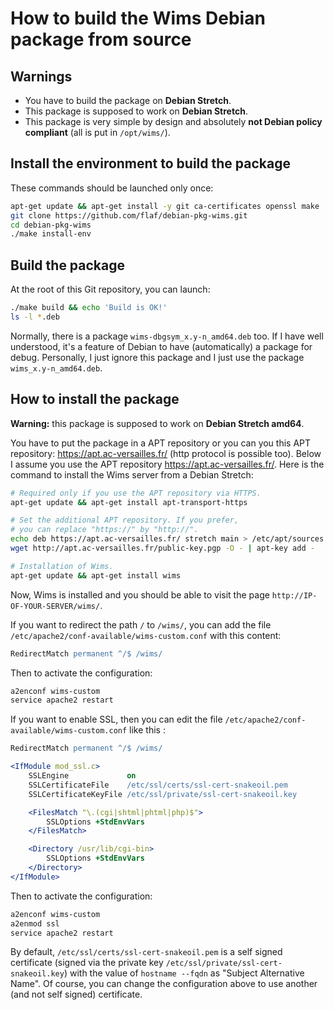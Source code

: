 # How to build the Wims Debian package from source


## Warnings

* You have to build the package on **Debian Stretch**.
* This package is supposed to work on **Debian Stretch**.
* This package is very simple by design and absolutely **not Debian
  policy compliant** (all is put in `/opt/wims/`).


## Install the environment to build the package

These commands should be launched only once:

```sh
apt-get update && apt-get install -y git ca-certificates openssl make
git clone https://github.com/flaf/debian-pkg-wims.git
cd debian-pkg-wims
./make install-env
```

## Build the package

At the root of this Git repository, you can launch:

```sh
./make build && echo 'Build is OK!'
ls -l *.deb
```

Normally, there is a package `wims-dbgsym_x.y-n_amd64.deb`
too. If I have well understood, it's a feature of Debian to
have (automatically) a package for debug. Personally, I just
ignore this package and I just use the package
`wims_x.y-n_amd64.deb`.


## How to install the package

**Warning:** this package is supposed to work on **Debian
Stretch amd64**.

You have to put the package in a APT repository or you
can you this APT repository: https://apt.ac-versailles.fr/
(http protocol is possible too). Below I assume you use
the APT repository https://apt.ac-versailles.fr/. Here is
the command to install the Wims server from a Debian Stretch:

```sh
# Required only if you use the APT repository via HTTPS.
apt-get update && apt-get install apt-transport-https

# Set the additional APT repository. If you prefer,
# you can replace "https://" by "http://".
echo deb https://apt.ac-versailles.fr/ stretch main > /etc/apt/sources.list.d/wims.list
wget http://apt.ac-versailles.fr/public-key.pgp -O - | apt-key add -

# Installation of Wims.
apt-get update && apt-get install wims
```

Now, Wims is installed and you should be able to visit the
page `http://IP-OF-YOUR-SERVER/wims/`.

If you want to redirect the path `/` to `/wims/`, you can
add the file `/etc/apache2/conf-available/wims-custom.conf`
with this content:

```apache
RedirectMatch permanent ^/$ /wims/
```

Then to activate the configuration:

```sh
a2enconf wims-custom
service apache2 restart
```

If you want to enable SSL, then you can edit the file
`/etc/apache2/conf-available/wims-custom.conf` like this :

```apache
RedirectMatch permanent ^/$ /wims/

<IfModule mod_ssl.c>
    SSLEngine             on
    SSLCertificateFile    /etc/ssl/certs/ssl-cert-snakeoil.pem
    SSLCertificateKeyFile /etc/ssl/private/ssl-cert-snakeoil.key

    <FilesMatch "\.(cgi|shtml|phtml|php)$">
        SSLOptions +StdEnvVars
    </FilesMatch>

    <Directory /usr/lib/cgi-bin>
        SSLOptions +StdEnvVars
    </Directory>
</IfModule>
```

Then to activate the configuration:

```sh
a2enconf wims-custom
a2enmod ssl
service apache2 restart
```

By default, `/etc/ssl/certs/ssl-cert-snakeoil.pem` is a self
signed certificate (signed via the private key
`/etc/ssl/private/ssl-cert-snakeoil.key`) with the value of
`hostname --fqdn` as "Subject Alternative Name". Of course,
you can change the configuration above to use another (and
not self signed) certificate.


